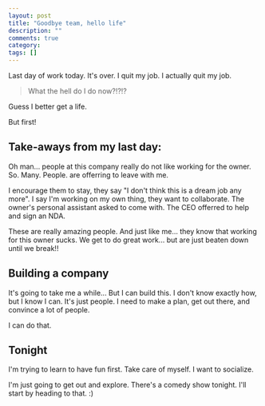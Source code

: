 ```yaml
---
layout: post
title: "Goodbye team, hello life"
description: ""
comments: true
category: 
tags: []
---
```


Last day of work today. It's over. I quit my job. I actually quit my job.

> What the hell do I do now?!?!?

Guess I better get a life.

But first!

## Take-aways from my last day:

Oh man... people at this company really do not like working for the owner. So. Many. People. are offerring to leave with me. 

I encourage them to stay, they say "I don't think this is a dream job any more". I say I'm working on my own thing, they want to collaborate. The owner's personal assistant asked to come with. The CEO offerred to help and sign an NDA.

These are really amazing people. And just like me... they know that working for this owner sucks. We get to do great work... but are just beaten down until we break!!

## Building a company

It's going to take me a while... But I can build this. I don't know exactly how, but I know I can. It's just people. I need to make a plan, get out there, and convince a lot of people.

I can do that.

## Tonight

I'm trying to learn to have fun first. Take care of myself. I want to socialize.

I'm just going to get out and explore. There's a comedy show tonight. I'll start by heading to that. :)